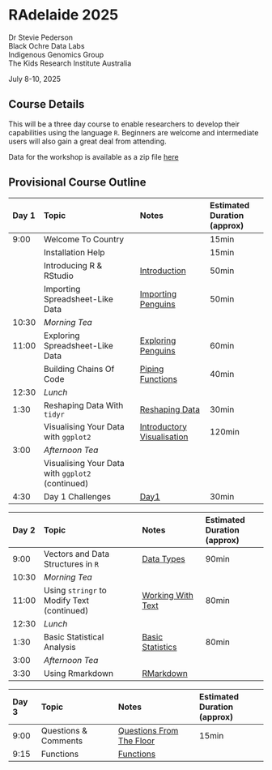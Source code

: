 RAdelaide 2025
================
Dr Stevie Pederson  
Black Ochre Data Labs  
Indigenous Genomics Group  
The Kids Research Institute Australia

July 8-10, 2025

## Course Details

This will be a three day course to enable researchers to develop their
capabilities using the language `R`. Beginners are welcome and
intermediate users will also gain a great deal from attending.

Data for the workshop is available as a zip file [here](data.zip)

## Provisional Course Outline

| Day 1 | Topic | Notes | Estimated Duration <br>(approx) |
|:---|:---|:---|:---|
| 9:00 | Welcome To Country |  | 15min |
|  | Installation Help |  | 15min |
|  | Introducing R & RStudio | [Introduction](intro.html) | 50min |
|  | Importing Spreadsheet-Like Data | [Importing Penguins](import.html) | 50min |
| 10:30 | *Morning Tea* |  |  |
| 11:00 | Exploring Spreadsheet-Like Data | [Exploring Penguins](penguins.html) | 60min |
|  | Building Chains Of Code | [Piping Functions](piping_functions.html) | 40min |
| 12:30 | *Lunch* |  |  |
| 1:30 | Reshaping Data With `tidyr` | [Reshaping Data](tidying.html) | 30min |
|  | Visualising Your Data with `ggplot2` | [Introductory Visualisation](intro_vis.html) | 120min |
| 3:00 | *Afternoon Tea* |  |  |
|  | Visualising Your Data with `ggplot2` (continued) |  |  |
| 4:30 | Day 1 Challenges | [Day1](day1.html) | 30min |

| Day 2 | Topic | Notes | Estimated Duration <br>(approx) |
|:---|:---|:---|:---|
| 9:00 | Vectors and Data Structures in `R` | [Data Types](data_types.html) | 90min |
| 10:30 | *Morning Tea* |  |  |
| 11:00 | Using `stringr` to Modify Text (continued) | [Working With Text](text.html) | 80min |
| 12:30 | *Lunch* |  |  |
| 1:30 | Basic Statistical Analysis | [Basic Statistics](basic_stats.html) | 80min |
| 3:00 | *Afternoon Tea* |  |  |
| 3:30 | Using Rmarkdown | [RMarkdown](rmarkdown.html) |  |

| Day 3 | Topic | Notes | Estimated Duration <br>(approx) |
|:---|:---|:---|:---|
| 9:00 | Questions & Comments | [Questions From The Floor](day3.html) | 15min |
| 9:15 | Functions | [Functions](functions.html) |  |
